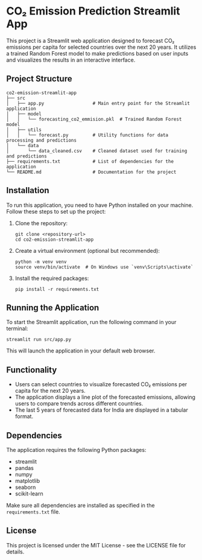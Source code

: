 # CO₂ Emission Prediction Streamlit App

This project is a Streamlit web application designed to forecast CO₂ emissions per capita for selected countries over the next 20 years. It utilizes a trained Random Forest model to make predictions based on user inputs and visualizes the results in an interactive interface.

## Project Structure

```
co2-emission-streamlit-app
├── src
│   ├── app.py                  # Main entry point for the Streamlit application
│   ├── model
│   │   └── forecasting_co2_emmision.pkl  # Trained Random Forest model
│   ├── utils
│   │   └── forecast.py         # Utility functions for data processing and predictions
│   └── data
│       └── data_cleaned.csv    # Cleaned dataset used for training and predictions
├── requirements.txt            # List of dependencies for the application
└── README.md                   # Documentation for the project
```

## Installation

To run this application, you need to have Python installed on your machine. Follow these steps to set up the project:

1. Clone the repository:
   ```
   git clone <repository-url>
   cd co2-emission-streamlit-app
   ```

2. Create a virtual environment (optional but recommended):
   ```
   python -m venv venv
   source venv/bin/activate  # On Windows use `venv\Scripts\activate`
   ```

3. Install the required packages:
   ```
   pip install -r requirements.txt
   ```

## Running the Application

To start the Streamlit application, run the following command in your terminal:

```
streamlit run src/app.py
```

This will launch the application in your default web browser.

## Functionality

- Users can select countries to visualize forecasted CO₂ emissions per capita for the next 20 years.
- The application displays a line plot of the forecasted emissions, allowing users to compare trends across different countries.
- The last 5 years of forecasted data for India are displayed in a tabular format.

## Dependencies

The application requires the following Python packages:

- streamlit
- pandas
- numpy
- matplotlib
- seaborn
- scikit-learn

Make sure all dependencies are installed as specified in the `requirements.txt` file.

## License

This project is licensed under the MIT License - see the LICENSE file for details.
